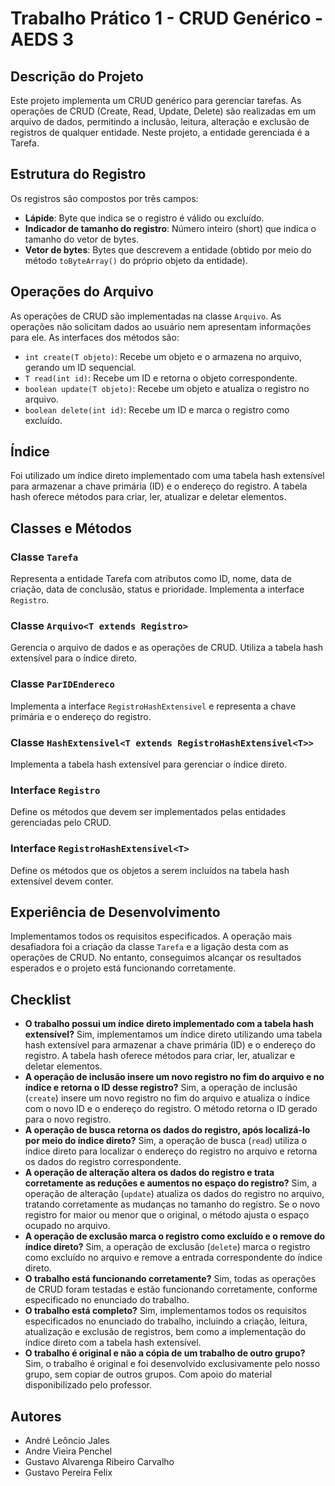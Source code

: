 # Trabalho Prático 1 - CRUD Genérico - AEDS 3

## Descrição do Projeto

Este projeto implementa um CRUD genérico para gerenciar tarefas. As operações de CRUD (Create, Read, Update, Delete) são realizadas em um arquivo de dados, permitindo a inclusão, leitura, alteração e exclusão de registros de qualquer entidade. Neste projeto, a entidade gerenciada é a Tarefa.

## Estrutura do Registro

Os registros são compostos por três campos:

- **Lápide**: Byte que indica se o registro é válido ou excluído.
- **Indicador de tamanho do registro**: Número inteiro (short) que indica o tamanho do vetor de bytes.
- **Vetor de bytes**: Bytes que descrevem a entidade (obtido por meio do método `toByteArray()` do próprio objeto da entidade).

## Operações do Arquivo

As operações de CRUD são implementadas na classe `Arquivo`. As operações não solicitam dados ao usuário nem apresentam informações para ele. As interfaces dos métodos são:

- `int create(T objeto)`: Recebe um objeto e o armazena no arquivo, gerando um ID sequencial.
- `T read(int id)`: Recebe um ID e retorna o objeto correspondente.
- `boolean update(T objeto)`: Recebe um objeto e atualiza o registro no arquivo.
- `boolean delete(int id)`: Recebe um ID e marca o registro como excluído.

## Índice

Foi utilizado um índice direto implementado com uma tabela hash extensível para armazenar a chave primária (ID) e o endereço do registro. A tabela hash oferece métodos para criar, ler, atualizar e deletar elementos.

## Classes e Métodos

### Classe `Tarefa`

Representa a entidade Tarefa com atributos como ID, nome, data de criação, data de conclusão, status e prioridade. Implementa a interface `Registro`.

### Classe `Arquivo<T extends Registro>`

Gerencia o arquivo de dados e as operações de CRUD. Utiliza a tabela hash extensível para o índice direto.

### Classe `ParIDEndereco`

Implementa a interface `RegistroHashExtensivel` e representa a chave primária e o endereço do registro.

### Classe `HashExtensivel<T extends RegistroHashExtensivel<T>>`

Implementa a tabela hash extensível para gerenciar o índice direto.

### Interface `Registro`

Define os métodos que devem ser implementados pelas entidades gerenciadas pelo CRUD.

### Interface `RegistroHashExtensivel<T>`

Define os métodos que os objetos a serem incluídos na tabela hash extensível devem conter.

## Experiência de Desenvolvimento

Implementamos todos os requisitos especificados. A operação mais desafiadora foi a criação da classe `Tarefa` e a ligação desta com as operações de CRUD. No entanto, conseguimos alcançar os resultados esperados e o projeto está funcionando corretamente.

## Checklist

- **O trabalho possui um índice direto implementado com a tabela hash extensível?**
  Sim, implementamos um índice direto utilizando uma tabela hash extensível para armazenar a chave primária (ID) e o endereço do registro. A tabela hash oferece métodos para criar, ler, atualizar e deletar elementos.
- **A operação de inclusão insere um novo registro no fim do arquivo e no índice e retorna o ID desse registro?**
  Sim, a operação de inclusão (`create`) insere um novo registro no fim do arquivo e atualiza o índice com o novo ID e o endereço do registro. O método retorna o ID gerado para o novo registro.
- **A operação de busca retorna os dados do registro, após localizá-lo por meio do índice direto?**
  Sim, a operação de busca (`read`) utiliza o índice direto para localizar o endereço do registro no arquivo e retorna os dados do registro correspondente.
- **A operação de alteração altera os dados do registro e trata corretamente as reduções e aumentos no espaço do registro?**
  Sim, a operação de alteração (`update`) atualiza os dados do registro no arquivo, tratando corretamente as mudanças no tamanho do registro. Se o novo registro for maior ou menor que o original, o método ajusta o espaço ocupado no arquivo.
- **A operação de exclusão marca o registro como excluído e o remove do índice direto?**
  Sim, a operação de exclusão (`delete`) marca o registro como excluído no arquivo e remove a entrada correspondente do índice direto.
- **O trabalho está funcionando corretamente?**
  Sim, todas as operações de CRUD foram testadas e estão funcionando corretamente, conforme especificado no enunciado do trabalho.
- **O trabalho está completo?**
  Sim, implementamos todos os requisitos especificados no enunciado do trabalho, incluindo a criação, leitura, atualização e exclusão de registros, bem como a implementação do índice direto com a tabela hash extensível.
- **O trabalho é original e não a cópia de um trabalho de outro grupo?**
  Sim, o trabalho é original e foi desenvolvido exclusivamente pelo nosso grupo, sem copiar de outros grupos. Com apoio do material disponibilizado pelo professor.

## Autores

- André Leôncio Jales
- Andre Vieira Penchel
- Gustavo Alvarenga Ribeiro Carvalho
- Gustavo Pereira Felix
